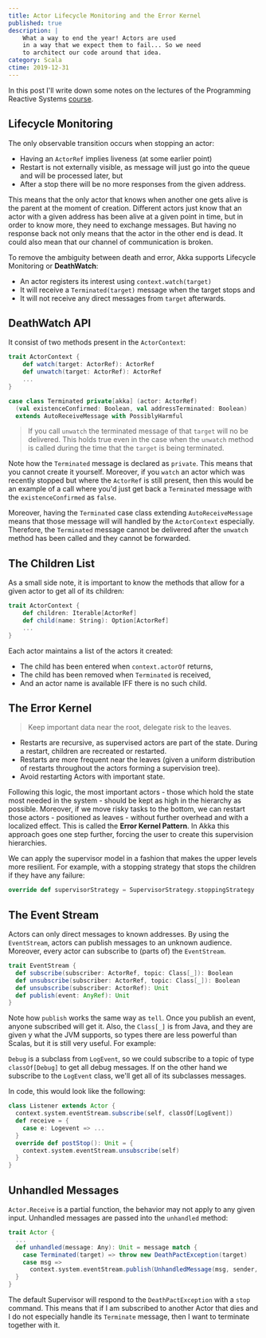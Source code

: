 ```yaml
---
title: Actor Lifecycle Monitoring and the Error Kernel
published: true
description: |
    What a way to end the year! Actors are used
    in a way that we expect them to fail... So we need
    to architect our code around that idea.
category: Scala
ctime: 2019-12-31
---
```


In this post I'll write down some notes on the lectures of the Programming Reactive Systems [course](https://www.edx.org/course/programming-reactive-systems).

## Lifecycle Monitoring

The only observable transition occurs when stopping an actor:

* Having an `ActorRef` implies liveness (at some earlier point)
* Restart is not externally visible, as message will just go into the queue and will be processed later, but
* After a stop there will be no more responses from the given address.

This means that the only actor that knows when another one gets alive is the parent at the moment of creation. Different actors just know that an actor with a given address has been alive at a given point in time, but in order to know more, they need to exchange messages. But having no response back not only means that the actor in the other end is dead. It could also mean that our channel of communication is broken.

To remove the ambiguity between death and error, Akka supports Lifecycle Monitoring or **DeathWatch**:

* An actor registers its interest using `context.watch(target)`
* It will receive a `Terminated(target)` message when the target stops and
* It will not receive any direct messages from `target` afterwards.

## DeathWatch API

It consist of two methods present in the `ActorContext`:

```scala
trait ActorContext {
    def watch(target: ActorRef): ActorRef
    def unwatch(target: ActorRef): ActorRef
    ...
}

case class Terminated private[akka] (actor: ActorRef)
  (val existenceConfirmed: Boolean, val addressTerminated: Boolean)
  extends AutoReceiveMessage with PossiblyHarmful
```

> If you call `unwatch` the terminated message of that `target` will no be delivered. This holds true even in the case when the `unwatch` method is called during the time that the `target` is being terminated.

Note how the `Terminated` message is declared as `private`. This means that you cannot create it yourself. Moreover, if you `watch` an actor which was recently stopped but where the `ActorRef` is still present, then this would be an example of a call where you'd just get back a `Terminated` message with the `existenceConfirmed` as `false`.

Moreover, having the `Terminated` case class extending `AutoReceiveMessage` means that those message will will handled by the `ActorContext` especially. Therefore, the `Terminated` message cannot be delivered after the `unwatch` method has been called and they cannot be forwarded.

## The Children List

As a small side note, it is important to know the methods that allow for a given actor to get all of its children:

```scala
trait ActorContext {
    def children: Iterable[ActorRef]
    def child(name: String): Option[ActorRef]
    ...
}
```

Each actor maintains a list of the actors it created:

* The child has been entered when `context.actorOf` returns,
* The child has been removed when `Terminated` is received,
* And an actor name is available IFF there is no such child.


## The Error Kernel

> Keep important data near the root, delegate risk to the leaves.

* Restarts are recursive, as supervised actors are part of the state. During a restart, children are recreated or restarted.
* Restarts are more frequent near the leaves (given a uniform distribution of restarts throughout the actors forming a supervision tree).
* Avoid restarting Actors with important state.

Following this logic, the most important actors - those which hold the state most needed in the system - should be kept as high in the hierarchy as possible. Moreover, if we move risky tasks to the bottom, we can restart those actors - positioned as leaves - without further overhead and with a localized effect. This is called the **Error Kernel Pattern**. In Akka this approach goes one step further, forcing the user to create this supervision hierarchies.

We can apply the supervisor model in a fashion that makes the upper levels more resilient. For example, with a stopping strategy that stops the children if they have any failure:

```scala
override def supervisorStrategy = SupervisorStrategy.stoppingStrategy
```

## The Event Stream

Actors can only direct messages to known addresses. By using the `EventStream`, actors can publish messages to an unknown audience. Moreover, every actor can subscribe to (parts of) the `EventStream`.

```scala
trait EventStream {
  def subscribe(subscriber: ActorRef, topic: Class[_]): Boolean
  def unsubscribe(subscriber: ActorRef, topic: Class[_]): Boolean
  def unsubscribe(subscriber: ActorRef): Unit
  def publish(event: AnyRef): Unit
}
```

Note how `publish` works the same way as `tell`. Once you publish an event, anyone subscribed will get it. Also, the `Class[_]` is from Java, and they are given y what the JVM supports, so types there are less powerful than Scalas, but it is still very useful. For example:

`Debug` is a subclass from `LogEvent`, so we could subscribe to a topic of type `classOf[Debug]` to get all debug messages. If on the other hand we subscribe to the `LogEvent` class, we'll get all of its subclasses messages.

In code, this would look like the following:

```scala
class Listener extends Actor {
  context.system.eventStream.subscribe(self, classOf[LogEvent])
  def receive = {
    case e: Logevent => ...
  }
  override def postStop(): Unit = {
    context.system.eventStream.unsubscribe(self)
  }
}
```

## Unhandled Messages

`Actor.Receive` is a partial function, the behavior may not apply to any given input. Unhandled messages are passed into the `unhandled` method:

```scala
trait Actor {
  ...
  def unhandled(message: Any): Unit = message match {
    case Terminated(target) => throw new DeathPactException(target)
    case msg => 
      context.system.eventStream.publish(UnhandledMessage(msg, sender, self))
  }
}
```

The default Supervisor will respond to the `DeathPactException` with a `stop` command. This means that if I am subscribed to another Actor that dies and I do not especially handle its `Terminate` message, then I want to terminate together with it.
